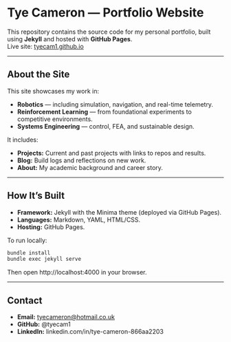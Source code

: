 # Tye Cameron — Portfolio Website

This repository contains the source code for my personal portfolio, built using **Jekyll** and hosted with **GitHub Pages**.  
Live site: [tyecam1.github.io](https://tyecam1.github.io)

---

## About the Site

This site showcases my work in:
- **Robotics** — including simulation, navigation, and real-time telemetry.  
- **Reinforcement Learning** — from foundational experiments to competitive environments.  
- **Systems Engineering** — control, FEA, and sustainable design.

It includes:
- **Projects:** Current and past projects with links to repos and results.  
- **Blog:** Build logs and reflections on new work.  
- **About:** My academic background and career story.  

---

## How It’s Built
- **Framework:** Jekyll with the Minima theme (deployed via GitHub Pages).  
- **Languages:** Markdown, YAML, HTML/CSS.  
- **Hosting:** GitHub Pages.  

To run locally:
```bash
bundle install
bundle exec jekyll serve
```
Then open http://localhost:4000 in your browser.

---

## Contact
- **Email:** tyecameron@hotmail.co.uk
- **GitHub:** @tyecam1
- **LinkedIn:** linkedin.com/in/tye-cameron-866aa2203
